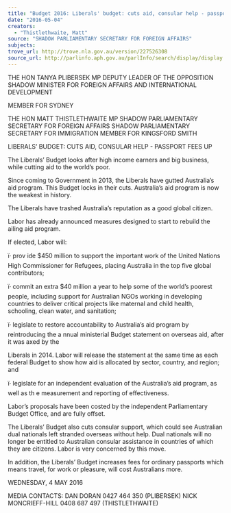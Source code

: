 ```yaml
---
title: "Budget 2016: Liberals' budget: cuts aid, consular help - passport fees up"
date: "2016-05-04"
creators:
  - "Thistlethwaite, Matt"
source: "SHADOW PARLIAMENTARY SECRETARY FOR FOREIGN AFFAIRS"
subjects:
trove_url: http://trove.nla.gov.au/version/227526308
source_url: http://parlinfo.aph.gov.au/parlInfo/search/display/display.w3p;query=Id%3A%22media/pressrel/4540833%22
---
```


 

 THE HON TANYA PLIBERSEK MP  DEPUTY LEADER OF THE OPPOSITION  SHADOW MINISTER FOR FOREIGN AFFAIRS  AND INTERNATIONAL DEVELOPMENT 

 MEMBER FOR SYDNEY   

 THE HON MATT THISTLETHWAITE MP  SHADOW PARLIAMENTARY SECRETARY FOR FOREIGN AFFAIRS  SHADOW PARLIAMENTARY SECRETARY FOR IMMIGRATION  MEMBER FOR KINGSFORD SMITH 

 

 

 LIBERALS’ BUDGET: CUTS AID, CONSULAR HELP - PASSPORT FEES UP    

 The Liberals’ Budget looks after high income earners and big business, while cutting aid  to the world’s poor.      

 Since coming to Government in 2013, the Liberals have gutted Australia’s aid  program.  This Budget locks in their cuts.  Australia’s aid program is now the weakest in  history.   

 The Liberals have trashed Australia’s reputation as a good global citizen.     

 Labor has already announced measures designed to start to rebuild the ailing aid  program.   

 If elected, Labor will:   

 ï· prov ide $450 million to support the important work of the United Nations High  Commissioner for Refugees, placing Australia in the top five global contributors;   

 ï· commit an extra $40 million a year to help some of the world’s poorest people,  including support for Australian NGOs working in developing countries to deliver  critical projects like maternal and child health, schooling, clean water, and  sanitation;   

 ï· legislate to restore accountability to Australia’s aid program by reintroducing the  a  nnual ministerial Budget statement on overseas aid, after it was axed by the 

 Liberals in 2014. Labor will release the statement at the same time as each  federal Budget to show how aid is allocated by sector, country, and region; and   

 ï· legislate for an independent evaluation of the Australia’s aid program, as well as  th  e measurement and reporting of effectiveness.   

 Labor’s proposals have been costed by the independent Parliamentary Budget Office,  and are fully offset.      

 The Liberals’ Budget also cuts consular support, which could see Australian dual  nationals left stranded overseas without help.  Dual nationals will no longer be entitled  to Australian consular assistance in countries of which they are citizens.  Labor is very  concerned by this move.     

 In addition, the Liberals’ Budget increases fees for ordinary passports which means  travel, for work or pleasure, will cost Australians more.     

 WEDNESDAY, 4 MAY 2016   

 MEDIA CONTACTS:          DAN DORAN 0427 464 350 (PLIBERSEK)                     NICK MONCRIEFF-HILL 0408 687 497  (THISTLETHWAITE)               

 

